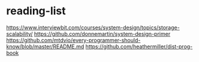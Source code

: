 # reading-list

https://www.interviewbit.com/courses/system-design/topics/storage-scalability/
https://github.com/donnemartin/system-design-primer
https://github.com/mtdvio/every-programmer-should-know/blob/master/README.md
https://github.com/heathermiller/dist-prog-book
